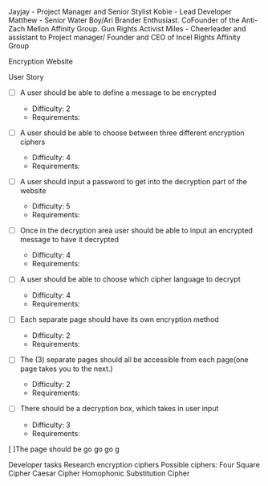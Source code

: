 Jayjay - Project Manager and Senior Stylist 
Kobie - Lead Developer
Matthew - Senior Water Boy/Ari Brander Enthusiast. CoFounder of the Anti-Zach Mellon Affinity Group. Gun Rights Activist
Miles - Cheerleader and assistant to Project manager/ Founder and CEO of Incel Rights Affinity Group

Encryption Website

User Story
 
- [ ] A user should be able to define a message to be encrypted 
  - Difficulty: 2
  - Requirements:


- [ ] A user should be able to choose between three different encryption ciphers 
  - Difficulty: 4
  - Requirements:


- [ ] A user should input a password to get into the decryption part of the website 
  - Difficulty: 5
  - Requirements:


- [ ] Once in the decryption area user should be able to input an encrypted message to have it decrypted 
  - Difficulty: 4
  - Requirements:


- [ ] A user should be able to choose which cipher language to decrypt 
  - Difficulty: 4
  - Requirements:


- [ ] Each separate page should have its own encryption method
  - Difficulty: 2
  - Requirements:


- [ ] The (3) separate pages should all be accessible from each page(one page takes you to the next.) 
  - Difficulty: 2
  - Requirements:


- [ ] There should be a decryption box, which takes in user input
  - Difficulty: 3
  - Requirements:




[ ]The page should be go go go g




Developer tasks
Research encryption ciphers
Possible ciphers:
Four Square Cipher
Caesar Cipher
Homophonic Substitution Cipher
